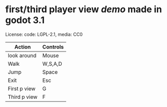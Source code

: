 # first/third player view *demo* made in godot 3.1
License: code: LGPL-2.1, media: CC0

|Action|Controls|
|-|-|
|look around|Mouse|
|Walk|W,S,A,D|
|Jump|Space|
|Exit|Esc|
|First p view|G|
|Third p view|F|
